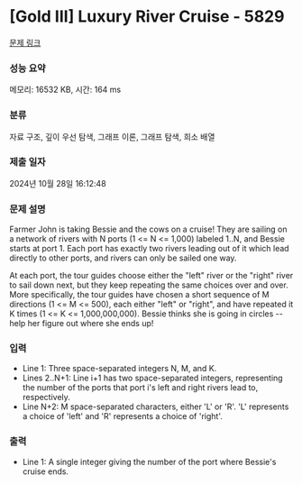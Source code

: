 # [Gold III] Luxury River Cruise - 5829 

[문제 링크](https://www.acmicpc.net/problem/5829) 

### 성능 요약

메모리: 16532 KB, 시간: 164 ms

### 분류

자료 구조, 깊이 우선 탐색, 그래프 이론, 그래프 탐색, 희소 배열

### 제출 일자

2024년 10월 28일 16:12:48

### 문제 설명

<p>Farmer John is taking Bessie and the cows on a cruise! They are sailing on a network of rivers with N ports (1 <= N <= 1,000) labeled 1..N, and Bessie starts at port 1. Each port has exactly two rivers leading out of it which lead directly to other ports, and rivers can only be sailed one way.</p><p>At each port, the tour guides choose either the "left" river or the "right" river to sail down next, but they keep repeating the same choices over and over. More specifically, the tour guides have chosen a short sequence of M directions (1 <= M <= 500), each either "left" or "right", and have repeated it K times (1 <= K <= 1,000,000,000). Bessie thinks she is going in circles -- help her figure out where she ends up!</p>

### 입력 

 <ul><li>Line 1: Three space-separated integers N, M, and K.</li><li>Lines 2..N+1: Line i+1 has two space-separated integers, representing the number of the ports that port i's left and right rivers lead to, respectively.</li><li>Line N+2: M space-separated characters, either 'L' or 'R'. 'L' represents a choice of  'left' and 'R' represents a choice of 'right'.</li></ul>

### 출력 

 <ul><li>Line 1: A single integer giving the number of the port where Bessie's cruise ends.</li></ul>


